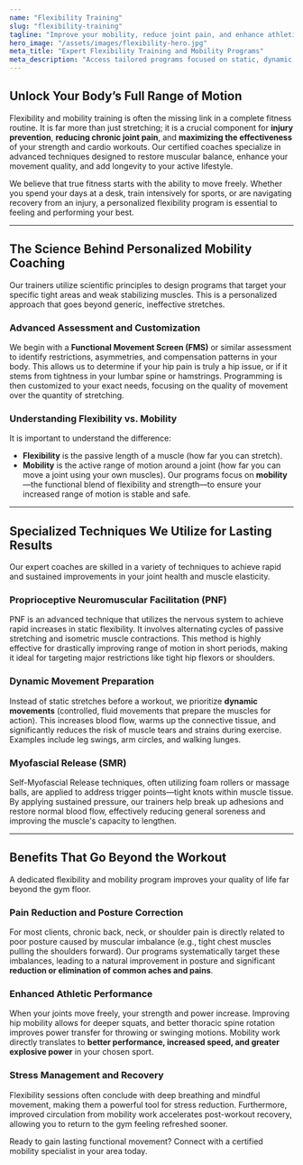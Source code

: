 ```yaml
---
name: "Flexibility Training"
slug: "flexibility-training"
tagline: "Improve your mobility, reduce joint pain, and enhance athletic performance with targeted flexibility coaching."
hero_image: "/assets/images/flexibility-hero.jpg"
meta_title: "Expert Flexibility Training and Mobility Programs"
meta_description: "Access tailored programs focused on static, dynamic, and PNF stretching to unlock your body's full range of motion. Reduce pain and improve posture with personalized mobility coaching."
---
```

## Unlock Your Body’s Full Range of Motion

Flexibility and mobility training is often the missing link in a complete fitness routine. It is far more than just stretching; it is a crucial component for **injury prevention**, **reducing chronic joint pain**, and **maximizing the effectiveness** of your strength and cardio workouts. Our certified coaches specialize in advanced techniques designed to restore muscular balance, enhance your movement quality, and add longevity to your active lifestyle.

We believe that true fitness starts with the ability to move freely. Whether you spend your days at a desk, train intensively for sports, or are navigating recovery from an injury, a personalized flexibility program is essential to feeling and performing your best.

---

## The Science Behind Personalized Mobility Coaching

Our trainers utilize scientific principles to design programs that target your specific tight areas and weak stabilizing muscles. This is a personalized approach that goes beyond generic, ineffective stretches.

### Advanced Assessment and Customization
We begin with a **Functional Movement Screen (FMS)** or similar assessment to identify restrictions, asymmetries, and compensation patterns in your body. This allows us to determine if your hip pain is truly a hip issue, or if it stems from tightness in your lumbar spine or hamstrings. Programming is then customized to your exact needs, focusing on the quality of movement over the quantity of stretching.

### Understanding Flexibility vs. Mobility
It is important to understand the difference:
* **Flexibility** is the passive length of a muscle (how far you can stretch).
* **Mobility** is the active range of motion around a joint (how far you can move a joint using your own muscles).
Our programs focus on **mobility**—the functional blend of flexibility and strength—to ensure your increased range of motion is stable and safe.

---

## Specialized Techniques We Utilize for Lasting Results

Our expert coaches are skilled in a variety of techniques to achieve rapid and sustained improvements in your joint health and muscle elasticity.

### Proprioceptive Neuromuscular Facilitation (PNF)
PNF is an advanced technique that utilizes the nervous system to achieve rapid increases in static flexibility. It involves alternating cycles of passive stretching and isometric muscle contractions. This method is highly effective for drastically improving range of motion in short periods, making it ideal for targeting major restrictions like tight hip flexors or shoulders.

### Dynamic Movement Preparation
Instead of static stretches before a workout, we prioritize **dynamic movements** (controlled, fluid movements that prepare the muscles for action). This increases blood flow, warms up the connective tissue, and significantly reduces the risk of muscle tears and strains during exercise. Examples include leg swings, arm circles, and walking lunges.

### Myofascial Release (SMR)
Self-Myofascial Release techniques, often utilizing foam rollers or massage balls, are applied to address trigger points—tight knots within muscle tissue. By applying sustained pressure, our trainers help break up adhesions and restore normal blood flow, effectively reducing general soreness and improving the muscle's capacity to lengthen.

---

## Benefits That Go Beyond the Workout

A dedicated flexibility and mobility program improves your quality of life far beyond the gym floor.

### Pain Reduction and Posture Correction
For most clients, chronic back, neck, or shoulder pain is directly related to poor posture caused by muscular imbalance (e.g., tight chest muscles pulling the shoulders forward). Our programs systematically target these imbalances, leading to a natural improvement in posture and significant **reduction or elimination of common aches and pains**.

### Enhanced Athletic Performance
When your joints move freely, your strength and power increase. Improving hip mobility allows for deeper squats, and better thoracic spine rotation improves power transfer for throwing or swinging motions. Mobility work directly translates to **better performance, increased speed, and greater explosive power** in your chosen sport.

### Stress Management and Recovery
Flexibility sessions often conclude with deep breathing and mindful movement, making them a powerful tool for stress reduction. Furthermore, improved circulation from mobility work accelerates post-workout recovery, allowing you to return to the gym feeling refreshed sooner.

Ready to gain lasting functional movement? Connect with a certified mobility specialist in your area today.